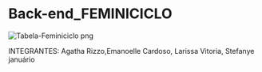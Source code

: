 # Back-end_FEMINICICLO
![Tabela-Feminiciclo png](https://user-images.githubusercontent.com/103960533/189898401-d67b5360-9243-4ca2-aada-b39bffad58cf.png)


INTEGRANTES:
Agatha Rizzo,Emanoelle Cardoso, Larissa Vitoria, Stefanye januário
